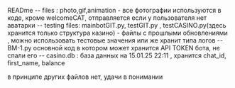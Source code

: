 READme
 -- files : photo,gif,animation - все фотографии используются в коде, кроме welcomeCAT, отправляется если у пользователя нет аватарки 
 -- testing files: mainbotGIT.py, testGIT.py , testCASINO.py(здесь хранится только структура казино) - файлы с прошлыми обновлениями , можно использовать тестовые значения или же хранит типа логов
 -- BM-1.py основной код в котором может хранится API TOKEN бота, не спали его 
 -- casino.db : база данных на 15.01.25 22:11 , хранится chat_id, first_name, balance 

в принципе других файлов нет, удачи в понимании 

